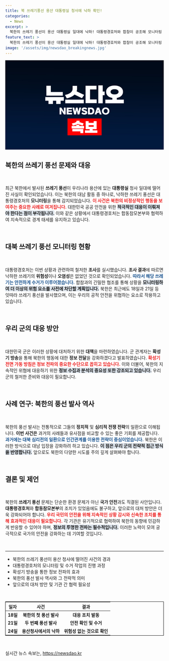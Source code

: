 ```yaml
---
title: 북 쓰레기풍선 용산 대통령실 청사에 낙하 확인!
categories:
  - News
excerpt: >
  북한의 쓰레기 풍선이 용산 대통령실 일대에 낙하! 대통령경호처와 합참이 공조해 모니터링 및 수거 작업을 진행 중. 이 물체의 위험성은 없지만, 북한의 잇따른 공세에 군의 대응은 계속되고 있다. 클릭해서 더 알아보세요!
feature_text: >
  북한의 쓰레기 풍선이 용산 대통령실 일대에 낙하! 대통령경호처와 합참이 공조해 모니터링 및 수거 작업을 진행 중. 이 물체의 위험성은 없지만, 북한의 잇따른 공세에 군의 대응은 계속되고 있다. 클릭해서 더 알아보세요!
image: '/assets/img/newsdao_breakingnews.jpg'
---
```


<p><img src="/assets/img/newsdao_breakingnews.jpg" alt="flaretime 속보" /></p>

<h2 data-ke-size="size26">북한의 쓰레기 풍선 문제와 대응</h2>

<p data-ke-size="size16">&nbsp;</p>

<p data-ke-size="size16">최근 북한에서 발사된 <b>쓰레기 풍선</b>이 우리나라 용산에 있는 <b>대통령실</b> 청사 일대에 떨어진 사실이 확인되었습니다. 이는 북한의 대남 활동 중 하나로, 낙하한 쓰레기 풍선은 대통령경호처의 <b>모니터링</b>을 통해 감지되었습니다. <b><span style="color: #ee2323;">이 사건은 북한의 비정상적인 행동을 보여주는 중요한 사례로 여겨집니다.</span></b> 대한민국 공공 안전을 위한 <b><span style="background-color: #21538527;">적극적인 대응이 이뤄져야 한다는 점이 부각됩니다.</span></b> 이와 같은 상황에서 대통령경호처는 합동참모본부와 협력하여 지속적으로 경계 태세를 유지하고 있습니다.</p>

<p data-ke-size="size16">&nbsp;</p>

<h2 data-ke-size="size26">대북 쓰레기 풍선 모니터링 현황</h2>

<p data-ke-size="size16">&nbsp;</p>

<p data-ke-size="size16">대통령경호처는 이번 상황과 관련하여 철저한 <b>조사</b>를 실시했습니다. <b>조사 결과</b>에 따르면 낙하한 쓰레기의 <b>위험성</b>이나 <b>오염성</b>은 없었던 것으로 확인되었습니다. <b><span style="color: #1a5490;">따라서 해당 쓰레기는 안전하게 수거가 이루어졌습니다.</span></b> 합참과의 긴밀한 협조를 통해 상황을 <b><span style="background-color: #21538527;">모니터링하여 더 이상의 위험 요소를 사전에 차단할 계획입니다.</span></b> 북한은 최근에도 18일과 21일 등 잇따라 쓰레기 풍선을 발사했으며, 이는 우리의 공적 안전을 위협하는 요소로 작용하고 있습니다.</p>

<p data-ke-size="size16">&nbsp;</p>

<h2 data-ke-size="size26">우리 군의 대응 방안</h2>

<p data-ke-size="size16">&nbsp;</p>

<p data-ke-size="size16">대한민국 군은 이러한 상황에 대처하기 위한 <b>대책</b>을 마련하였습니다. 군 관계자는 <b>확성기 방송</b>을 통해 북한의 행동에 대한 <b>정보 전달</b>을 강화하겠다고 발표하였습니다. <b><span style="color: #ee2323;">확성기 전면 가동 방침은 정보 전파의 중요한 수단으로 꼽히고 있습니다.</span></b> 이와 더불어, 북한의 지속적인 위협에 대응하기 위한 <b><span style="background-color: #21538527;">정보 수집과 분석의 중요성 또한 강조되고 있습니다.</span></b> 우리 군의 철저한 준비와 대응이 필요합니다.</p>

<p data-ke-size="size16">&nbsp;</p>

<h2 data-ke-size="size26">사례 연구: 북한의 풍선 발사 역사</h2>

<p data-ke-size="size16">&nbsp;</p>

<p data-ke-size="size16">북한의 풍선 발사는 전통적으로 그들의 <b>정치적</b> 및 <b>심리적 전쟁 전략</b>의 일환으로 이해됩니다. <b>이번 사건은</b> 과거의 사례들과 유사점을 비교할 수 있는 좋은 기회를 제공합니다. <b><span style="color: #1a5490;">과거에는 대북 심리전의 일환으로 <b>인간관계</b>를 이용한 전략이 중심이었습니다.</span></b> 북한은 이러한 방식으로 대남 입장을 강화하려 하고 있습니다. <b><span style="background-color: #21538527;">이 점은 우리 군의 전략적 접근 방식을 반영합니다.</span></b> 앞으로도 북한의 다양한 시도를 주의 깊게 살펴봐야 합니다.</p>

<p data-ke-size="size16">&nbsp;</p>

<h2 data-ke-size="size26">결론 및 제언</h2>

<p data-ke-size="size16">&nbsp;</p>

<p data-ke-size="size16">북한의 <b>쓰레기 풍선</b> 문제는 단순한 환경 문제가 아닌 <b>국가 안전</b>과도 직결된 사안입니다. <b>대통령경호처</b>와 <b>합동참모본부</b>의 조치가 있었음에도 불구하고, 앞으로의 대처 방안은 더욱 강화되어야 합니다. <b><span style="color: #ee2323;">우리 국민의 안전을 위해 지속적인 상황 감시와 신속한 조치를 통해 효과적인 대응이 필요합니다.</span></b> 각 기관은 유기적으로 협력하여 북한의 동향에 민감하게 반응할 수 있어야 하며, <b><span style="background-color: #21538527;">정보의 투명한 전파는 필수적입니다.</span></b> 이러한 노력이 모여 궁극적으로 국가의 안전을 강화하는 데 기여할 것입니다.</p>

<p data-ke-size="size16">&nbsp;</p>

<hr style="border-top: 1px solid #cccccc;">

<ul>
  <li>북한의 쓰레기 풍선이 용산 청사에 떨어진 사건의 경과</li>
  <li>대통령경호처의 모니터링 및 수거 작업의 진행 과정</li>
  <li>확성기 방송을 통한 정보 전파의 효과</li>
  <li>북한의 풍선 발사 역사와 그 전략적 의미</li>
  <li>앞으로의 대처 방안 및 기관 간 협력 필요성</li>
</ul>

<p data-ke-size="size16">&nbsp;</p>

<table style="width: 100%; border: 1px solid #000;">
  <thead>
    <tr>
      <th style="text-align: center;">일자</th>
      <th style="text-align: center;">사건</th>
      <th style="text-align: center;">결과</th>
    </tr>
  </thead>
  <tbody>
    <tr>
      <td style="text-align: center; height: 17px;"><b>18일</b></td>
      <td style="text-align: center; height: 17px;"><b>북한의 첫 풍선 발사</b></td>
      <td style="text-align: center; height: 17px;"><b>대응 조치 발동</b></td>
    </tr>
    <tr>
      <td style="text-align: center; height: 17px;"><b>21일</b></td>
      <td style="text-align: center; height: 17px;"><b>두 번째 풍선 발사</b></td>
      <td style="text-align: center; height: 17px;"><b>안전 확인 및 수거</b></td>
    </tr>
    <tr>
      <td style="text-align: center; height: 17px;"><b>24일</b></td>
      <td style="text-align: center; height: 17px;"><b>용산청사에서의 낙하</b></td>
      <td style="text-align: center; height: 17px;"><b>위험성 없는 것으로 확인</b></td>
    </tr>
  </tbody>
</table>

<p data-ke-size="size16">&nbsp;</p>
실시간 뉴스 속보는, <a href="https://newsdao.kr" rel="dofollow">https://newsdao.kr</a>


